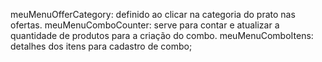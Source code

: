 meuMenuOfferCategory: definido ao clicar na categoria do prato nas ofertas.
meuMenuComboCounter: serve para contar e atualizar a quantidade de produtos para a criação do combo.
meuMenuComboItens: detalhes dos itens para cadastro de combo;